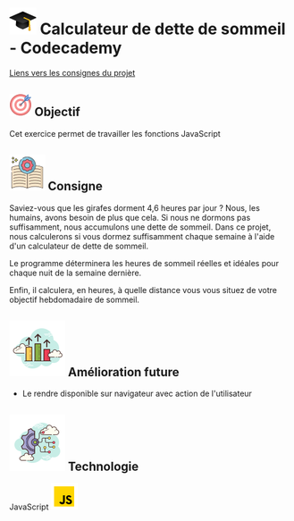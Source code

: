 
# ![logo chapeau diplôme](/ressource/diplomeCasquette.png) Calculateur de dette de sommeil - Codecademy
[Liens vers les consignes du projet](https://www.codecademy.com/journeys/full-stack-engineer/paths/fscj-22-building-interactive-websites/tracks/fscj-22-javascript-syntax-part-i/modules/wdcp-22-learn-javascript-syntax-functions-a8d515f4-706a-456f-8ac6-334e9d1fb2f8/projects/sleep-debt-calculator)


## ![Logo objectif](/ressource/objectif.png) Objectif 
Cet exercice permet de travailler les fonctions JavaScript


## ![Logo consigne](/ressource/instruction.png) Consigne
Saviez-vous que les girafes dorment 4,6 heures par jour ? Nous, les humains, avons besoin de plus que cela. Si nous ne dormons pas suffisamment, nous accumulons une dette de sommeil. Dans ce projet, nous calculerons si vous dormez suffisamment chaque semaine à l'aide d'un calculateur de dette de sommeil.

Le programme déterminera les heures de sommeil réelles et idéales pour chaque nuit de la semaine dernière.

Enfin, il calculera, en heures, à quelle distance vous vous situez de votre objectif hebdomadaire de sommeil.

## ![Amelioration Logo](/ressource/ameliorationLogo.png) Amélioration future
- Le rendre disponible sur navigateur avec action de l'utilisateur

## ![Logo Technologie](/ressource/technologie.png) Technologie
JavaScript ![Logo JavaScript](/ressource/javascript.png)